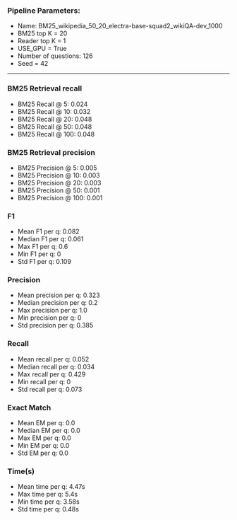 ### Pipeline Parameters:
* Name: BM25_wikipedia_50_20_electra-base-squad2_wikiQA-dev_1000
* BM25 top K = 20
* Reader top K = 1
* USE_GPU = True
* Number of questions: 126
* Seed = 42
------
### BM25 Retrieval recall 
* BM25 Recall @ 5: 0.024
* BM25 Recall @ 10: 0.032
* BM25 Recall @ 20: 0.048
* BM25 Recall @ 50: 0.048
* BM25 Recall @ 100: 0.048
### BM25 Retrieval precision 
* BM25 Precision @ 5: 0.005
* BM25 Precision @ 10: 0.003
* BM25 Precision @ 20: 0.003
* BM25 Precision @ 50: 0.001
* BM25 Precision @ 100: 0.001
### F1 
* Mean F1 per q: 0.082
* Median F1 per q: 0.061
* Max F1 per q: 0.6
* Min F1 per q: 0
* Std F1 per q: 0.109
### Precision 
* Mean precision per q: 0.323
* Median precision per q: 0.2
* Max precision per q: 1.0
* Min precision per q: 0
* Std precision per q: 0.385
### Recall 
* Mean recall per q: 0.052
* Median recall per q: 0.034
* Max recall per q: 0.429
* Min recall per q: 0
* Std recall per q: 0.073
### Exact Match 
* Mean EM per q: 0.0
* Median EM per q: 0.0
* Max EM per q: 0.0
* Min EM per q: 0.0
* Std EM per q: 0.0
### Time(s) 
* Mean time per q: 4.47s
* Max time per q: 5.4s
* Min time per q: 3.58s
* Std time per q: 0.48s
